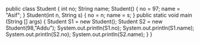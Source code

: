 public class Student {
    int no;
    String name;
    Student()
    {
        no = 97;
        name = "Asif";
    }
    Student(int n, String s)
    {
        no = n;
        name = s;
    }
    public static void main (String [] args)
    {
        Student S1 = new Student();
        Student S2 = new Student(98,"Addu");
        System.out.println(S1.no);
        System.out.println(S1.name);
        System.out.println(S2.no);
        System.out.println(S2.name);
    }
}
